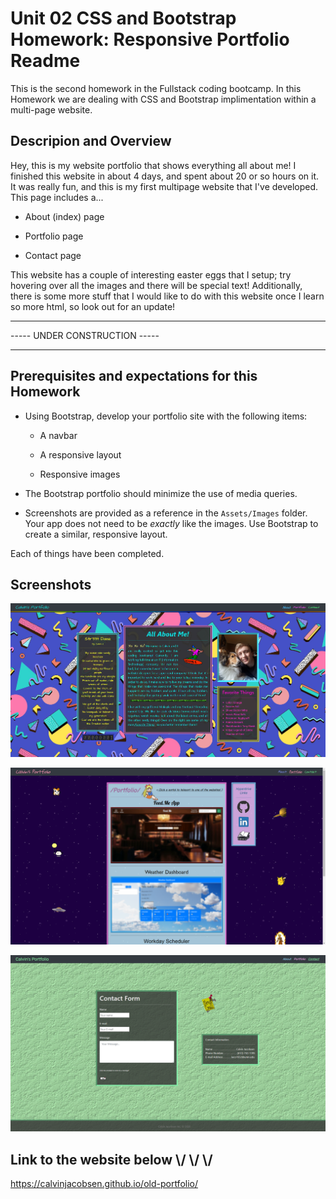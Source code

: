 # Unit 02 CSS and Bootstrap Homework: Responsive Portfolio Readme

This is the second homework in the Fullstack coding bootcamp. In this Homework we are dealing with CSS and Bootstrap implimentation within a multi-page website.

## Descripion and Overview
Hey, this is my website portfolio that shows everything all about me! I finished this website in about 4 days, and spent about 20 or so hours on it. It was really fun, and this is my first multipage website that I've developed. 
This page includes a...

* About (index) page

* Portfolio page

* Contact page

This website has a couple of interesting easter eggs that I setup; try hovering over all the images and there will be special text!
Additionally, there is some more stuff that I would like to do with this website once I learn so more html, so look out for an update!

------------------------------
----- UNDER CONSTRUCTION -----

------------------------------

## Prerequisites and expectations for this Homework

* Using Bootstrap, develop your portfolio site with the following items:

   * A navbar

   * A responsive layout

   * Responsive images

* The Bootstrap portfolio should minimize the use of media queries.

* Screenshots are provided as a reference in the `Assets/Images` folder. Your app does not need to be _exactly_ like the images. Use Bootstrap to create a similar, responsive layout.

Each of things have been completed.

## Screenshots
![Index Page](./Assets/referenceImages/aboutPage.png "Index")

![Portfolio page](./Assets/referenceImages/portfolioPage.PNG)

![Contact page](./Assets/referenceImages/contactPage.PNG)

## Link to the website below \\/ \\/ \\/

https://calvinjacobsen.github.io/old-portfolio/
